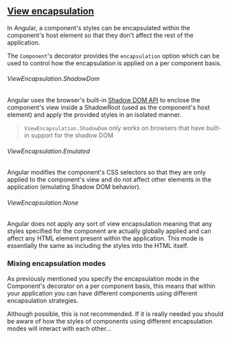 ## [View encapsulation](https://angular.io/guide/view-encapsulation)
In Angular, a component's styles can be encapsulated within the component's host element so
that they don't affect the rest of the application.

The `Component`'s decorator provides the `encapsulation` option which can be used to control
how the encapsulation is applied on a per component basis.

###### ViewEncapsulation.ShadowDom
Angular uses the browser's built-in
[Shadow DOM API](https://developer.mozilla.org/docs/Web/Web_Components/Shadow_DOM)
to enclose the component's view inside a ShadowRoot (used as the component's host element)
and apply the provided styles in an isolated manner.
> `ViewEncapsulation.ShadowDom` only works on browsers that have built-in support for the shadow DOM

###### ViewEncapsulation.Emulated
Angular modifies the component's CSS selectors so that they are only applied to the component's
view and do not affect other elements in the application (emulating Shadow DOM behavior).

###### ViewEncapsulation.None
Angular does not apply any sort of view encapsulation meaning that any styles specified for the
component are actually globally applied and can affect any HTML element present within
the application. This mode is essentially the same as including the styles into the HTML itself.

### Mixing encapsulation modes
As previously mentioned you specify the encapsulation mode in the Component's decorator on a per
component basis, this means that within your application you can have different components
using different encapsulation strategies.

Although possible, this is not recommended. If it is really needed you should be aware of
how the styles of components using different encapsulation modes will interact with each other...
